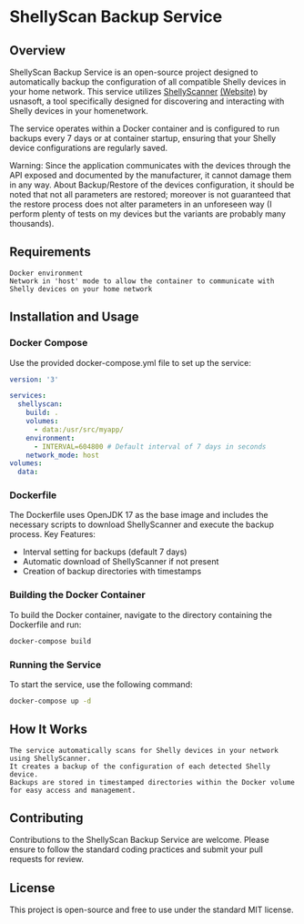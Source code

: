 # ShellyScan Backup Service
## Overview

ShellyScan Backup Service is an open-source project designed to automatically backup the configuration of all compatible Shelly devices in your home network. This service utilizes [ShellyScanner](https://github.com/usnasoft/shellyscanner) [(Website)](https://github.com/usnasoft/shellyscanner) by usnasoft, a tool specifically designed for discovering and interacting with Shelly devices in your homenetwork.

The service operates within a Docker container and is configured to run backups every 7 days or at container startup, ensuring that your Shelly device configurations are regularly saved.

Warning:
Since the application communicates with the devices through the API exposed and documented by the manufacturer, it cannot damage them in any way.
About Backup/Restore of the devices configuration, it should be noted that not all parameters are restored; moreover is not guaranteed that the restore process does not alter parameters in an unforeseen way (I perform plenty of tests on my devices but the variants are probably many thousands). 

## Requirements

    Docker environment
    Network in 'host' mode to allow the container to communicate with Shelly devices on your home network

## Installation and Usage
### Docker Compose

Use the provided docker-compose.yml file to set up the service:

```yaml
version: '3'

services:
  shellyscan:
    build: .
    volumes:
      - data:/usr/src/myapp/
    environment:
      - INTERVAL=604800 # Default interval of 7 days in seconds
    network_mode: host
volumes:
  data:
```
### Dockerfile

The Dockerfile uses OpenJDK 17 as the base image and includes the necessary scripts to download ShellyScanner and execute the backup process.
Key Features:

-    Interval setting for backups (default 7 days)
-    Automatic download of ShellyScanner if not present
-    Creation of backup directories with timestamps

### Building the Docker Container

To build the Docker container, navigate to the directory containing the Dockerfile and run:

```bash
docker-compose build
```

### Running the Service

To start the service, use the following command:

```bash
docker-compose up -d
```

## How It Works

    The service automatically scans for Shelly devices in your network using ShellyScanner.
    It creates a backup of the configuration of each detected Shelly device.
    Backups are stored in timestamped directories within the Docker volume for easy access and management.

## Contributing

Contributions to the ShellyScan Backup Service are welcome. Please ensure to follow the standard coding practices and submit your pull requests for review.
## License

This project is open-source and free to use under the standard MIT license.